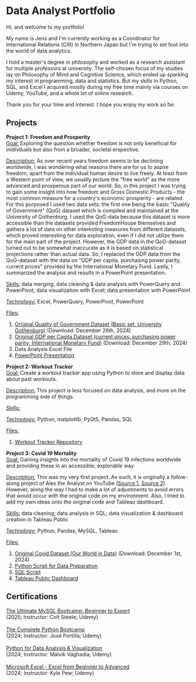 # Data Analyst Portfolio
Hi, and welcome to my portfolio! 

My name is Jens and I'm currently working as a Coordinator for International Relations (CIR) in Northern Japan but I'm trying to set foot into the world of data analytics.

I hold a master's degree in philosophy and worked as a research assistant for multiple professors at university. The self-chosen focus of my studies lay on Philosophy of Mind and Cognitive Science, which ended up sparking my interest in programming, data and statistics. But my skills in Python, SQL, and Excel I acquired mostly during my free time mainly via courses on Udemy, YouTube, and a whole lot of online research.

Thank you for your time and interest.
I hope you enjoy my work so far.

## Projects
**Project 1: Freedom and Prosperity**\
<ins>Goal:</ins> Exploring the question whether freedom is not only beneficial for inidivduals but also from a broader, societal erspective.

<ins>Description:</ins> As over recent years freedom seems to be declining worldwide, I was wondering what reasons there are for us to aspire freedom, apart from the individual human desire to live freely. At least from a Western point of view, we usually picture the "free world" as the more advanced and prosperous part of our world. So, in this project I was trying to gain some insight into how freedom and Gross Domestic Products - the most common measure for a country's economic prosperity - are related. 
For this purposed I used two data sets: the first one being the basic "Quality of Government" (QoG) dataset which is compiled and maintained at the University of Gothenburg. I used the QoG-data because this dataset is more accessible than the datasets provided FreedomHouse themselves and gathers a lot of data on other interesting measures from different datasets, which proved interesting for data exploration, even if I did not utilize them for the main part of the project.
However, the GDP data in the QoG-dataset turned out to be somewhat inaccurate as it is based on statistical projections rather than actual data. So, I replaced the GDP data from the QoG-dataset with the data on "GDP per capita, purchasing power parity, current prices" provided by the International Monetary Fund.
Lastly, I summarized the analysis and results in a PowerPoint presentation.

<ins>Skills:</ins> data merging, data cleaning & data analysis with PowerQuery and PowerPivot; data visualization with Excel; data presentation with PowerPoint

<ins>Technology:</ins> Excel, PowerQuery, PowerPivot, PowerPoint

<ins>Files:</ins> 
1. [Original Quality of Government Dataset (Basic set, University Gothenburg)](https://www.gu.se/en/quality-government/qog-data/data-downloads/basic-dataset) (Download: December 26th, 2024)
2. [Original GDP per Capita Dataset (current prices, purchasing power parity; International Monetary Fund)](https://www.imf.org/external/datamapper/PPPGDP@WEO/OEMDC/ADVEC/WEOWORLD) (Download: December 29th, 2024)
3. Data Analysis Excel File
4. [PowerPoint Presentation](https://drive.google.com/drive/folders/1iXGSRn7jPZtLCqc9sF248rEuPM6t_RWp?usp=drive_link)

**Project 2: Workout Tracker**\
<ins>Goal:</ins> Create a workout tracker app using Python to store and display data about past workouts.

<ins>Description:</ins> This project is less focused on data analysis, and more on the programming side of things. 

<ins>Skills:</ins> 

<ins>Technology:</ins> Python, matplotlib, PyQt5, Pandas, SQL

<ins>Files:</ins> 
1. [Workout Tracker Repository](https://ourworldindata.org/covid-deaths)

**Project 3: Covid 19 Mortality**\
<ins>Goal:</ins> Gaining insights into the mortality of Covid 19 infections worldwide and providing these in an accessible, explorable way.

<ins>Description:</ins> This was my very first project. 
As such, it is originally a follow-along project of Alex the Analyst on YouTube ([Source 1](https://www.youtube.com/watch?v=qfyynHBFOsM), [Source 2](https://www.youtube.com/watch?v=QILNlRvJlfQ)). 
However, along the way I had to make a lot of adjustments to avoid errors that would occur with the original code on my environment.
Also, I tried to add my own ideas onto the original code and Tableau dashboard.

<ins>Skills:</ins> data cleaning; data analysis in SQL; data visualization & dashboard creation in Tableau Public

<ins>Technology:</ins> Python, Pandas, MySQL, Tableau

<ins>Files:</ins> 
1. [Original Covid Dataset (Our World in Data)](https://ourworldindata.org/covid-deaths)  (Download: December 1st, 2024)
2. [Python Script for Data Preparation](https://github.com/JensHmnn/portfolio/blob/main/Covid19%20Deaths%20Project/1.%20Covid19%20Deaths%20Python%20Script%20to%20Split%20CSVs.py)
3. [SQL Script](https://github.com/JensHmnn/portfolio/blob/main/Covid19%20Deaths%20Project/2.%20Covid19%20Deaths%20Main%20SQL%20script.sql)
4. [Tableau Public Dashboard](https://public.tableau.com/views/GlobalCovidDataDashboard_17386379658780/Dashboard1?:language=de-DE&:sid=&:redirect=auth&:display_count=n&:origin=viz_share_link)

## Certifications
[The Ultimate MySQL Bootcamp: Beginner to Expert](https://www.udemy.com/certificate/UC-7aa27976-dc1b-4566-a78f-0af7e2cc9dcd/)\
(2025; Instructor: Colt Steele; Udemy)\
\
[The Complete Python Bootcamp](https://www.udemy.com/certificate/UC-ad958bff-147a-4029-959e-76ee3037e807/)\
(2024; Instructor: José Portilla; Udemy)\
\
[Python for Data Analysis & Visualization](https://www.udemy.com/certificate/UC-27c92129-57a4-4d3f-9abc-7647b1a333bf)\
(2024; Instructor: Malvik Vaghadia; Udemy)\
\
[Microsoft Excel - Excel from Beginner to Advanced](https://www.udemy.com/certificate/UC-7c1a8971-f457-4587-a8be-3f6fd3c8bb7a/)\
(2024; Instructor: Kyle Pew; Udemy)
